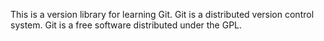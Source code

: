 This is a version library for learning Git.
Git is a distributed version control system.
Git is a free software distributed under the GPL.
